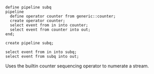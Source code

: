
```trickle
define pipeline subq
pipeline
  define operator counter from generic::counter;
  create operator counter;
  select event from in into counter;
  select event from counter into out;
end;

create pipeline subq;

select event from in into subq;
select event from subq into out;
```

Uses the builtin counter sequencing operator to numerate a stream.

